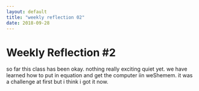 ```yaml
---
layout: default
title: "weekly reflection 02"
date: 2018-09-28
---
```

<h1> Weekly Reflection #2 </h1>
<p>so far this class has been okay. nothing really exciting quiet yet. we have learned how to put in equation and get the computer iin weShemem. it was a challenge at first but i think i got it now.</a></p>
